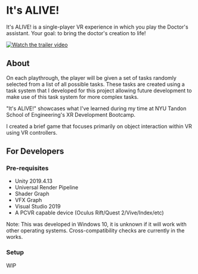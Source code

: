 # It's ALIVE!
It's ALIVE! is a single-player VR experience in which you play the Doctor's assistant. Your goal: to bring the doctor's creation to life!

[![Watch the trailer video](https://img.youtube.com/vi/ZgRkX5hGNJI/maxresdefault.jpg)](https://www.youtube.com/watch?v=ZgRkX5hGNJI)

## About

On each playthrough, the player will be given a set of tasks randomly selected from a list of all possible tasks. These tasks are created using a task system that I developed for this project allowing future development to make use of this task system for more complex tasks.

"It's ALIVE!" showcases what I've learned during my time at NYU Tandon School of Engineering's XR Development Bootcamp.

I created a brief game that focuses primarily on object interaction within VR using VR controllers.


## For Developers

### Pre-requisites

* Unity 2019.4.13
* Universal Render Pipeline
* Shader Graph
* VFX Graph
* Visual Studio 2019
* A PCVR capable device (Oculus Rift/Quest 2/Vive/Index/etc)

Note: This was developed in Windows 10, it is unknown if it will work with other operating systems. Cross-compatibility checks are currently in the works.

### Setup

WIP 
